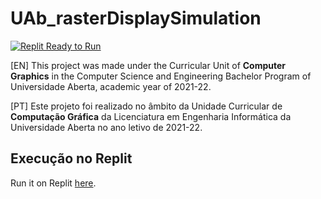 # UAb_rasterDisplaySimulation

[![Replit Ready to Run](https://img.shields.io/badge/Replit-Ready_to_Run-informational?logo=replit&labelColor=white)](https://UAbrasterDisplaySimulation.diogoantao.repl.co)

[EN] This project was made under the Curricular Unit of **Computer Graphics** in the Computer Science and Engineering Bachelor Program of Universidade Aberta, academic year of 2021-22.

[PT] Este projeto foi realizado no âmbito da Unidade Curricular de **Computação Gráfica** da Licenciatura em Engenharia Informática da Universidade Aberta no ano letivo de 2021-22.

## Execução no Replit
Run it on Replit [here](https://UAbrasterDisplaySimulation.diogoantao.repl.co).
